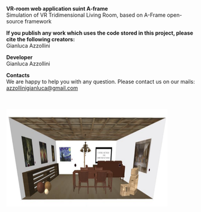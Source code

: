 **VR-room web application suint A-frame** <br/> 
Simulation of VR Tridimensional Living Room, based on A-Frame open-source framework

**If you publish any work which uses the code stored in this project, please cite the following creators:** <br/>
Gianluca Azzollini

**Developer** <br/>
Gianluca Azzollini <br/>  

**Contacts** <br/>
We are happy to help you with any question. Please contact us on our mails: <br/>
azzollinigianluca@gmail.com <br/>

<br/>
<br/>
<img src="https://github.com/azzollinigianluca95/VR-ROOM-web-application-using-a-frame/blob/master/project%20new/Screenshot.png" height="260", width="430">
